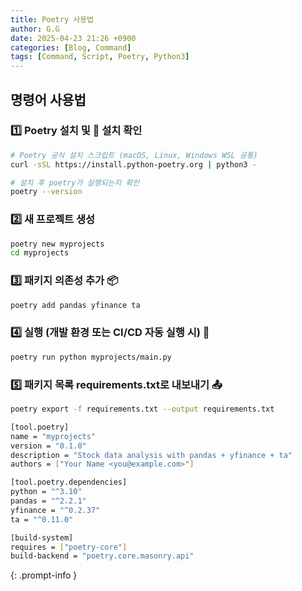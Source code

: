 ```yaml
---
title: Poetry 사용법
author: G.G
date: 2025-04-23 21:26 +0900
categories: [Blog, Command]
tags: [Command, Script, Poetry, Python3]
---
```


## 명령어 사용법

### 1️⃣ Poetry 설치 및 📌 설치 확인

```bash
# Poetry 공식 설치 스크립트 (macOS, Linux, Windows WSL 공통)
curl -sSL https://install.python-poetry.org | python3 -

# 설치 후 poetry가 실행되는지 확인
poetry --version
```

### 2️⃣ 새 프로젝트 생성

```bash
poetry new myprojects
cd myprojects
```

### 3️⃣ 패키지 의존성 추가 📦

```bash
poetry add pandas yfinance ta
```

### 4️⃣ 실행 (개발 환경 또는 CI/CD 자동 실행 시) 🧪

```bash
poetry run python myprojects/main.py
```

### 5️⃣ 패키지 목록 requirements.txt로 내보내기 📤

```bash
poetry export -f requirements.txt --output requirements.txt
```

```bash
[tool.poetry]
name = "myprojects"
version = "0.1.0"
description = "Stock data analysis with pandas + yfinance + ta"
authors = ["Your Name <you@example.com>"]

[tool.poetry.dependencies]
python = "^3.10"
pandas = "^2.2.1"
yfinance = "^0.2.37"
ta = "^0.11.0"

[build-system]
requires = ["poetry-core"]
build-backend = "poetry.core.masonry.api"
```
>
{: .prompt-info }